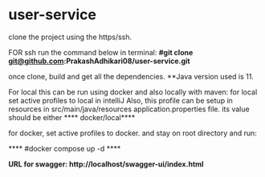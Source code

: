 # user-service

clone the project using the https/ssh.

FOR ssh run the command below in terminal:
**#git clone git@github.com:PrakashAdhikari08/user-service.git**

once clone, build and get all the dependencies.
**Java version used is 11.


For local this can be run using docker and also locally with maven:
for local set active profiles to local in intelliJ
Also, this profile can be setup in resources in src/main/java/resources application.properties file. its value should be either **** docker/local****

for docker, set active profiles to docker.
and stay on root directory and run:

**** #docker compose up -d ****
 

**URL for swagger: http://localhost/swagger-ui/index.html**
 

